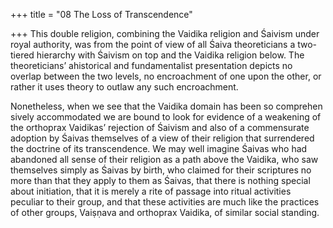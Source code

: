 +++
title = "08 The Loss of Transcendence"

+++
This double religion, combining the Vaidika religion and Śaivism under royal  authority, was from the point of view of all Śaiva theoreticians a two-tiered hierarchy with Śaivism on top and the Vaidika religion below. The theoreticians’  ahistorical and fundamentalist presentation depicts no overlap between the two  levels, no encroachment of one upon the other, or rather it uses theory to outlaw  any such encroachment. 

Nonetheless, when we see that the Vaidika domain has been so comprehen sively accommodated we are bound to look for evidence of a weakening of the  orthoprax Vaidikas’ rejection of Śaivism and also of a commensurate adoption  by Śaivas themselves of a view of their religion that surrendered the doctrine of  its transcendence. We may well imagine Śaivas who had abandoned all sense of  their religion as a path above the Vaidika, who saw themselves simply as Śaivas  by birth, who claimed for their scriptures no more than that they apply to them  as Śaivas, that there is nothing special about initiation, that it is merely a rite  of passage into ritual activities peculiar to their group, and that these activities  are much like the practices of other groups, Vaiṣṇava and orthoprax Vaidika, of  similar social standing. 
